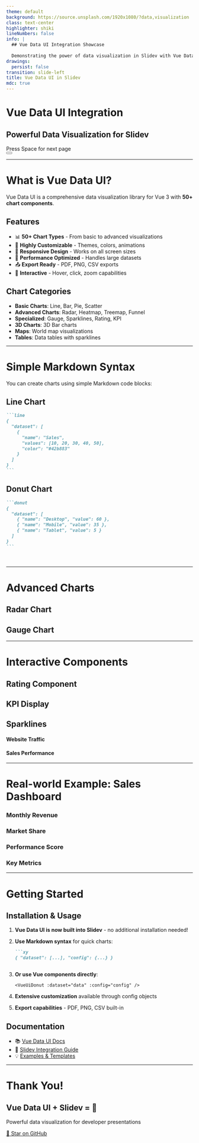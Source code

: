 ```yaml
---
theme: default
background: https://source.unsplash.com/1920x1080/?data,visualization
class: text-center
highlighter: shiki
lineNumbers: false
info: |
  ## Vue Data UI Integration Showcase
  
  Demonstrating the power of data visualization in Slidev with Vue Data UI
drawings:
  persist: false
transition: slide-left
title: Vue Data UI in Slidev
mdc: true
---
```


# Vue Data UI Integration

## Powerful Data Visualization for Slidev

<div class="pt-12">
  <span @click="$slidev.nav.next" class="px-2 py-1 rounded cursor-pointer" hover="bg-white bg-opacity-10">
    Press Space for next page <carbon:arrow-right class="inline"/>
  </span>
</div>

<div class="abs-br m-6 flex gap-2">
  <button @click="$slidev.nav.openInEditor()" title="Open in Editor">
    <carbon:edit />
  </button>
  <a href="https://github.com/sga-jerrylin/slidev-sga" target="_blank" alt="GitHub"
    class="text-xl slidev-icon-btn opacity-50 !border-none !hover:text-white">
    <carbon-logo-github />
  </a>
</div>

---

# What is Vue Data UI?

Vue Data UI is a comprehensive data visualization library for Vue 3 with **50+ chart components**.

<div grid="~ cols-2 gap-4">
<div>

## Features
- 📊 **50+ Chart Types** - From basic to advanced visualizations
- 🎨 **Highly Customizable** - Themes, colors, animations
- 📱 **Responsive Design** - Works on all screen sizes  
- 🚀 **Performance Optimized** - Handles large datasets
- 📤 **Export Ready** - PDF, PNG, CSV exports
- 🎯 **Interactive** - Hover, click, zoom capabilities

</div>
<div>

## Chart Categories
- **Basic Charts**: Line, Bar, Pie, Scatter
- **Advanced Charts**: Radar, Heatmap, Treemap, Funnel
- **Specialized**: Gauge, Sparklines, Rating, KPI
- **3D Charts**: 3D Bar charts
- **Maps**: World map visualizations
- **Tables**: Data tables with sparklines

</div>
</div>

---

# Simple Markdown Syntax

You can create charts using simple Markdown code blocks:

<div grid="~ cols-2 gap-4">
<div>

## Line Chart
````markdown
```line
{
  "dataset": [
    {
      "name": "Sales",
      "values": [10, 20, 30, 40, 50],
      "color": "#42b883"
    }
  ]
}
```
````

## Donut Chart
````markdown
```donut
{
  "dataset": [
    { "name": "Desktop", "value": 60 },
    { "name": "Mobile", "value": 35 },
    { "name": "Tablet", "value": 5 }
  ]
}
```
````

</div>
<div>

<VueUiSparkline 
  :dataset="[10, 20, 30, 40, 50, 45, 55, 60]" 
  :config="{
    style: {
      backgroundColor: 'transparent',
      line: { color: '#42b883', strokeWidth: 3 }
    }
  }" 
/>

<br>

<VueUiDonut 
  :dataset="[
    { name: 'Desktop', value: 60, color: '#4285f4' },
    { name: 'Mobile', value: 35, color: '#34a853' },
    { name: 'Tablet', value: 5, color: '#fbbc04' }
  ]" 
  :config="{
    style: {
      backgroundColor: 'transparent',
      chart: {
        layout: {
          donut: { strokeWidth: 80 }
        }
      }
    }
  }"
  style="height: 200px;"
/>

</div>
</div>

---

# Advanced Charts

<div grid="~ cols-2 gap-4">
<div>

## Radar Chart
<VueUiRadar 
  :dataset="{
    categories: ['Speed', 'Reliability', 'Comfort', 'Safety', 'Efficiency'],
    series: [
      {
        name: 'Product A',
        values: [80, 90, 70, 85, 75],
        color: '#42b883'
      },
      {
        name: 'Product B', 
        values: [70, 85, 90, 80, 85],
        color: '#ff6b6b'
      }
    ]
  }"
  :config="{
    style: {
      backgroundColor: 'transparent',
      chart: {
        backgroundColor: 'transparent'
      }
    }
  }"
  style="height: 300px;"
/>

</div>
<div>

## Gauge Chart
<VueUiGauge 
  :dataset="{
    value: 75,
    min: 0,
    max: 100
  }"
  :config="{
    style: {
      backgroundColor: 'transparent',
      chart: {
        backgroundColor: 'transparent',
        color: '#1a1a1a'
      }
    }
  }"
  style="height: 300px;"
/>

</div>
</div>

---

# Interactive Components

<div grid="~ cols-2 gap-4">
<div>

## Rating Component
<VueUiRating 
  :dataset="{ rating: 4.5, max: 5 }" 
  :config="{
    style: {
      backgroundColor: 'transparent',
      rating: { 
        color: '#ffd700',
        size: 40
      }
    }
  }"
/>

## KPI Display
<VueUiKpi 
  :dataset="1234567"
  :config="{
    style: {
      backgroundColor: 'transparent',
      title: { color: '#1a1a1a' },
      value: { color: '#42b883' }
    },
    title: 'Total Revenue',
    suffix: '$'
  }"
/>

</div>
<div>

## Sparklines
<div class="space-y-4">
  <div>
    <h4>Website Traffic</h4>
    <VueUiSparkline 
      :dataset="[100, 120, 140, 130, 160, 180, 170, 200]" 
      :config="{
        style: {
          backgroundColor: 'transparent',
          line: { color: '#4285f4', strokeWidth: 2 }
        }
      }" 
    />
  </div>
  
  <div>
    <h4>Sales Performance</h4>
    <VueUiSparkbar 
      :dataset="[
        { name: 'Q1', value: 100 },
        { name: 'Q2', value: 150 },
        { name: 'Q3', value: 120 },
        { name: 'Q4', value: 180 }
      ]" 
      :config="{
        style: {
          backgroundColor: 'transparent'
        }
      }" 
    />
  </div>
</div>

</div>
</div>

---

# Real-world Example: Sales Dashboard

<div grid="~ cols-3 gap-4">
<div>

### Monthly Revenue
<VueUiXy 
  :dataset="[
    {
      name: 'Revenue',
      values: [50000, 65000, 45000, 70000, 80000, 75000],
      color: '#42b883'
    }
  ]"
  :config="{
    style: {
      backgroundColor: 'transparent',
      chart: {
        backgroundColor: 'transparent',
        grid: { show: true }
      }
    }
  }"
  style="height: 200px;"
/>

</div>
<div>

### Market Share
<VueUiDonut 
  :dataset="[
    { name: 'Our Product', value: 45, color: '#42b883' },
    { name: 'Competitor A', value: 30, color: '#ff6b6b' },
    { name: 'Competitor B', value: 15, color: '#4ecdc4' },
    { name: 'Others', value: 10, color: '#95a5a6' }
  ]" 
  :config="{
    style: {
      backgroundColor: 'transparent',
      chart: {
        layout: {
          donut: { strokeWidth: 60 }
        }
      }
    }
  }"
  style="height: 200px;"
/>

</div>
<div>

### Performance Score
<VueUiGauge 
  :dataset="{
    value: 87,
    min: 0,
    max: 100
  }"
  :config="{
    style: {
      backgroundColor: 'transparent',
      chart: {
        backgroundColor: 'transparent'
      }
    }
  }"
  style="height: 200px;"
/>

</div>
</div>

<div class="mt-8 text-center">
  <h3>Key Metrics</h3>
  <div grid="~ cols-4 gap-4">
    <VueUiKpi :dataset="1250000" :config="{ title: 'Total Revenue', prefix: '$', style: { backgroundColor: 'transparent' } }" />
    <VueUiKpi :dataset="87" :config="{ title: 'Customer Satisfaction', suffix: '%', style: { backgroundColor: 'transparent' } }" />
    <VueUiKpi :dataset="15000" :config="{ title: 'Active Users', style: { backgroundColor: 'transparent' } }" />
    <VueUiKpi :dataset="23" :config="{ title: 'Growth Rate', suffix: '%', style: { backgroundColor: 'transparent' } }" />
  </div>
</div>

---

# Getting Started

## Installation & Usage

1. **Vue Data UI is now built into Slidev** - no additional installation needed!

2. **Use Markdown syntax** for quick charts:
   ```markdown
   ```xy
   { "dataset": [...], "config": {...} }
   ```
   ```

3. **Or use Vue components directly**:
   ```vue
   <VueUiDonut :dataset="data" :config="config" />
   ```

4. **Extensive customization** available through config objects

5. **Export capabilities** - PDF, PNG, CSV built-in

## Documentation
- 📚 [Vue Data UI Docs](https://vue-data-ui.graphieros.com/)
- 🎯 [Slidev Integration Guide](/features/vue-data-ui)
- 💡 [Examples & Templates](https://github.com/sga-jerrylin/slidev-sga)

---

# Thank You!

<div class="text-center">
  <h2>Vue Data UI + Slidev = 🚀</h2>
  <p class="text-xl opacity-80">Powerful data visualization for developer presentations</p>
  
  <div class="mt-12">
    <VueUiSparkline 
      :dataset="[1, 3, 2, 8, 5, 7, 4, 6, 9, 10]" 
      :config="{
        style: {
          backgroundColor: 'transparent',
          line: { color: '#42b883', strokeWidth: 4 }
        }
      }" 
    />
  </div>
  
  <div class="mt-8">
    <a href="https://github.com/sga-jerrylin/slidev-sga" target="_blank" class="text-xl">
      🌟 Star on GitHub
    </a>
  </div>
</div>
